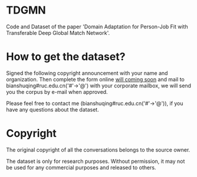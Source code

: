 # TDGMN

Code and Dataset of the paper 'Domain Adaptation for Person-Job Fit with Transferable Deep Global Match Network'.

# How to get the dataset?

Signed the following copyright announcement with your name and organization. Then complete the form online <u>will coming soon</u> and mail to bianshuqing#ruc.edu.cn('#'->'@') with your corporate mailbox, we will send you the corpus by e-mail when approved.

Please feel free to contact me (bianshuqing#ruc.edu.cn('#'->'@')), if you have any questions about the dataset.

# Copyright

The original copyright of all the conversations belongs to the source owner.

The dataset is only for research purposes. Without permission, it may not be used for any commercial purposes and released to others.